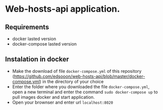 # Web-hosts-api application.

## Requirements

* docker lasted version
* docker-compose lasted version

## Instalation in docker

* Make the download of file `docker-compose.yml` of this repository (https://github.com/edsooon/web-hosts-api/blob/master/docker-compose.yml) in the directory of your choice
* Enter the folder where you downloaded the file `docker-compose.yml`, open a new terminal and enter the command `sudo docker-compose up`  to pull images docker and start application.
* Open your brownser and enter url `localhost:8020`
